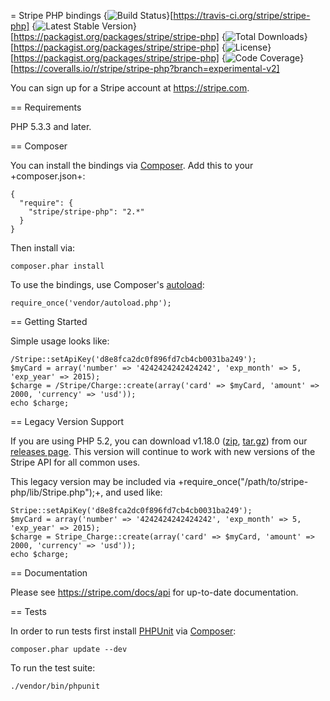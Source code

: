= Stripe PHP bindings
{<img src="https://travis-ci.org/stripe/stripe-php.svg?branch=master" alt="Build Status" />}[https://travis-ci.org/stripe/stripe-php]
{<img src="https://poser.pugx.org/stripe/stripe-php/v/stable.svg" alt="Latest Stable Version" />}[https://packagist.org/packages/stripe/stripe-php]
{<img src="https://poser.pugx.org/stripe/stripe-php/downloads.svg" alt="Total Downloads" />}[https://packagist.org/packages/stripe/stripe-php]
{<img src="https://poser.pugx.org/stripe/stripe-php/license.svg" alt="License" />}[https://packagist.org/packages/stripe/stripe-php]
{<img src="https://coveralls.io/repos/stripe/stripe-php/badge.png?branch=experimental-v2" alt="Code Coverage" />}[https://coveralls.io/r/stripe/stripe-php?branch=experimental-v2]






You can sign up for a Stripe account at https://stripe.com.

== Requirements

PHP 5.3.3 and later.

== Composer

You can install the bindings via [Composer](http://getcomposer.org/). Add this to your +composer.json+:

    {
      "require": {
        "stripe/stripe-php": "2.*"
      }
    }

Then install via:

    composer.phar install

To use the bindings, use Composer's [autoload](https://getcomposer.org/doc/00-intro.md#autoloading):

    require_once('vendor/autoload.php');

== Getting Started

Simple usage looks like:

    /Stripe::setApiKey('d8e8fca2dc0f896fd7cb4cb0031ba249');
    $myCard = array('number' => '4242424242424242', 'exp_month' => 5, 'exp_year' => 2015);
    $charge = /Stripe/Charge::create(array('card' => $myCard, 'amount' => 2000, 'currency' => 'usd'));
    echo $charge;

== Legacy Version Support

If you are using PHP 5.2, you can download v1.18.0 ([zip](https://github.com/stripe/stripe-php/archive/v1.18.0.zip), [tar.gz](https://github.com/stripe/stripe-php/archive/v1.18.0.tar.gz)) from our [releases page](https://github.com/stripe/stripe-php/releases). This version will continue to work with new versions of the Stripe API for all common uses.

This legacy version may be included via +require_once("/path/to/stripe-php/lib/Stripe.php");+, and used like:

    Stripe::setApiKey('d8e8fca2dc0f896fd7cb4cb0031ba249');
    $myCard = array('number' => '4242424242424242', 'exp_month' => 5, 'exp_year' => 2015);
    $charge = Stripe_Charge::create(array('card' => $myCard, 'amount' => 2000, 'currency' => 'usd'));
    echo $charge;

== Documentation

Please see https://stripe.com/docs/api for up-to-date documentation.

== Tests

In order to run tests first install [PHPUnit](http://packagist.org/packages/phpunit/phpunit) via [Composer](http://getcomposer.org/):

    composer.phar update --dev

To run the test suite:

    ./vendor/bin/phpunit

